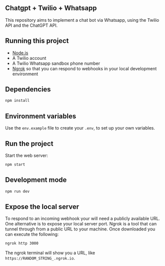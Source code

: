 ## Chatgpt + Twilio + Whatsapp

This repository aims to implement a chat bot via Whatsapp,
using the Twilio API and the ChatGPT API.

## Running this project

- [Node.js](https://nodejs.org/)
- A Twilio account
- A Twilio Whatsapp sandbox phone number
- [Ngrok](https://ngrok.com/) so that you can respond to webhooks in your local development environment

## Dependencies

```bash
npm install
```

## Environment variables

Use the `env.example` file to create your `.env`, to set up your own variables.

## Run the project

Start the web server:

```bash
npm start
```

## Development mode

```bash
npm run dev
```

## Expose the local server

To respond to an incoming webhook your will need a publicly available URL.
One alternative is to expose your local server port.
Ngrok is a tool that can tunnel through from a public URL to your machine.
Once downloaded you can execute the following:

```bash
ngrok http 3000
```

The ngrok terminal will show you a URL, like `https://RANDOM_STRING_.ngrok.io`.